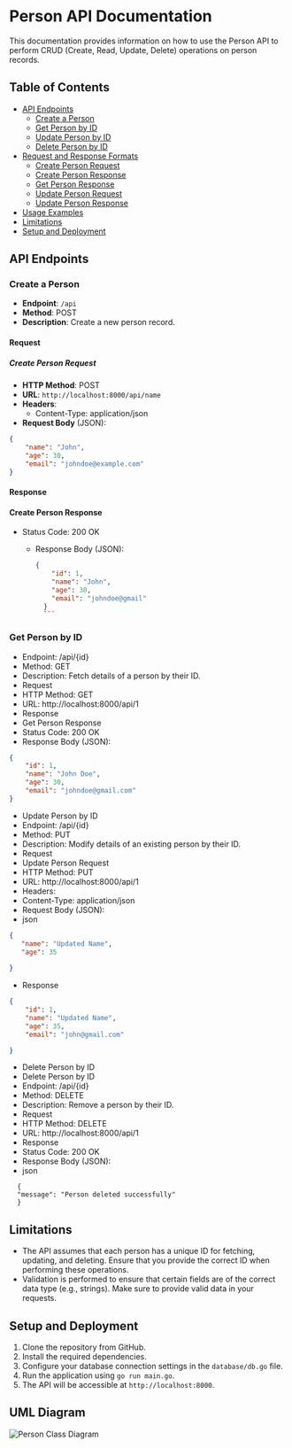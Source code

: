 # Person API Documentation

This documentation provides information on how to use the Person API to perform CRUD (Create, Read, Update, Delete) operations on person records.

## Table of Contents
- [API Endpoints](#api-endpoints)
    - [Create a Person](#create-a-person)
    - [Get Person by ID](#get-person-by-id)
    - [Update Person by ID](#update-person-by-id)
    - [Delete Person by ID](#delete-person-by-id)
- [Request and Response Formats](#request-and-response-formats)
    - [Create Person Request](#create-person-request)
    - [Create Person Response](#create-person-response)
    - [Get Person Response](#get-person-response)
    - [Update Person Request](#update-person-request)
    - [Update Person Response](#update-person-response)
- [Usage Examples](#usage-examples)
- [Limitations](#limitations)
- [Setup and Deployment](#setup-and-deployment)

## API Endpoints

### Create a Person

- **Endpoint**: `/api`
- **Method**: POST
- **Description**: Create a new person record.

#### Request

##### Create Person Request

- **HTTP Method**: POST
- **URL**: `http://localhost:8000/api/name`
- **Headers**:
    - Content-Type: application/json
- **Request Body** (JSON):

```json
{
    "name": "John",
    "age": 30,
    "email": "johndoe@example.com"
}
```
#### Response
#### Create Person Response
- Status Code: 200 OK
  - Response Body (JSON):
    
      ```json
      {
          "id": 1,
          "name": "John",
          "age": 30,
          "email": "johndoe@gmail"    
        }
        ```
### Get Person by ID

- Endpoint: /api/{id}
- Method: GET
- Description: Fetch details of a person by their ID.
- Request
- HTTP Method: GET
- URL: http://localhost:8000/api/1
- Response
- Get Person Response
- Status Code: 200 OK
- Response Body (JSON):

```json
{
    "id": 1,
    "name": "John Doe",
    "age": 30,
    "email": "johndoe@gmail.com"  
} 
```

- Update Person by ID
- Endpoint: /api/{id}
- Method: PUT
- Description: Modify details of an existing person by their ID.
- Request
- Update Person Request
- HTTP Method: PUT
- URL: http://localhost:8000/api/1
- Headers:
- Content-Type: application/json
- Request Body (JSON):
- json

 ```json
{
    "name": "Updated Name",
    "age": 35
   
}
``` 


- Response

```json
{
    "id": 1,
    "name": "Updated Name",
    "age": 35,
    "email": "john@gmail.com"

}
```

- Delete Person by ID
- Delete Person by ID
- Endpoint: /api/{id}
- Method: DELETE
 -  Description: Remove a person by their ID.
 -  Request
 -  HTTP Method: DELETE
  - URL: http://localhost:8000/api/1
  - Response
 -  Status Code: 200 OK
 -  Response Body (JSON):
  - json
   
````
  {
  "message": "Person deleted successfully"
  }

````

## Limitations

- The API assumes that each person has a unique ID for fetching, updating, and deleting. Ensure that you provide the correct ID when performing these operations.
- Validation is performed to ensure that certain fields are of the correct data type (e.g., strings). Make sure to provide valid data in your requests.

## Setup and Deployment

1. Clone the repository from GitHub.
2. Install the required dependencies.
3. Configure your database connection settings in the `database/db.go` file.
4. Run the application using `go run main.go`.
5. The API will be accessible at `http://localhost:8000`.





## UML Diagram
![Person Class Diagram](path/to/your/diagram.png)

